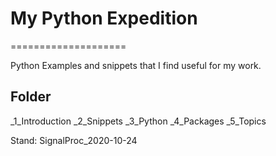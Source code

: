 # My Python Expedition
====================

Python Examples and snippets that I find useful for my work.

## Folder

_1_Introduction
_2_Snippets
_3_Python
_4_Packages
_5_Topics


Stand: SignalProc_2020-10-24